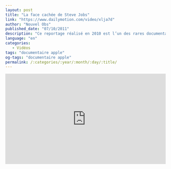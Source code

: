 ```yaml
---
layout: post
title: "La face cachée de Steve Jobs"
link: "https://www.dailymotion.com/video/xlja7d"
author: "Nouvel Obs"
published_date: "07/10/2011"
description: "Ce reportage réalisé en 2010 est l’un des rares documentaires sur la carrière et la vie de Steve Jobs, l’ex-patron d’Apple, décédé le 5 octobre 2011."
language: "en"
categories: 
   - Vidéos
tags: "documentaire apple"
og-tags: "documentaire apple"
permalink: /:categories/:year/:month/:day/:title/
---
```


<div style="position:relative;padding-bottom:56.25%;height:0;overflow:hidden;">
  <iframe src="https://geo.dailymotion.com/player.html?video=xlja7d"
    style="width:100%; height:100%; position:absolute; left:0px; top:0px; overflow:hidden; border:none;"
    allowfullscreen
    title="Dailymotion Video Player"
    allow="web-share">
  </iframe>
</div>